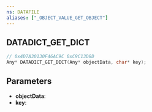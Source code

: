 ```yaml
---
ns: DATAFILE
aliases: ["_OBJECT_VALUE_GET_OBJECT"]
---
```

## DATADICT_GET_DICT

```c
// 0x4D7A30130F46AC9C 0xC9C13D8D
Any* DATADICT_GET_DICT(Any* objectData, char* key);
```

## Parameters
* **objectData**:
* **key**:
